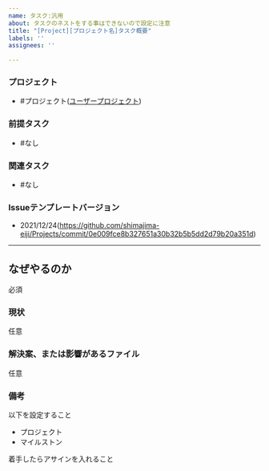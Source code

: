 ```yaml
---
name: タスク:汎用
about: タスクのネストをする事はできないので設定に注意
title: "[Project][プロジェクト名]タスク概要"
labels: ''
assignees: ''

---
```


### プロジェクト
- #プロジェクト([ユーザープロジェクト](https://github.com/shimajima-eiji?tab=projects&type=beta))

### 前提タスク
- #なし

### 関連タスク
- #なし

### Issueテンプレートバージョン
- 2021/12/24(https://github.com/shimajima-eiji/Projects/commit/0e009fce8b327651a30b32b5b5dd2d79b20a351d)

---

## なぜやるのか
必須

### 現状
任意

### 解決案、または影響があるファイル
任意

### 備考
以下を設定すること

- プロジェクト
- マイルストン

着手したらアサインを入れること
